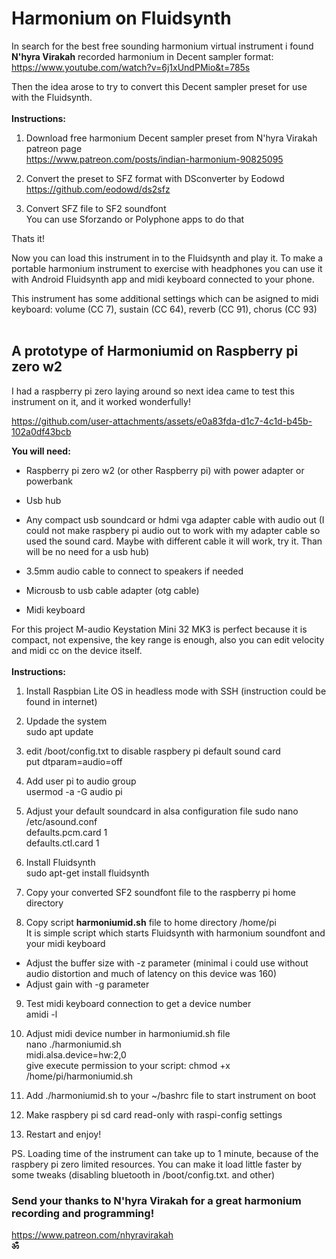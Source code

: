 # Harmonium on Fluidsynth

In search for the best free sounding harmonium virtual instrument i found **N'hyra Virakah** recorded harmonium in Decent sampler format:
https://www.youtube.com/watch?v=6j1xUndPMio&t=785s

Then the idea arose to try to convert this Decent sampler preset for use with the Fluidsynth.
<br>
<br>
**Instructions:**
<br>
1. Download free harmonium Decent sampler preset from N'hyra Virakah patreon page<br>
https://www.patreon.com/posts/indian-harmonium-90825095

2. Convert the preset to SFZ format with DSconverter by Eodowd<br>
https://github.com/eodowd/ds2sfz

3. Convert SFZ file to SF2 soundfont<br>
You can use Sforzando or Polyphone apps to do that 

Thats it! 

Now you can load this instrument in to the Fluidsynth and play it. To make a portable harmonium instrument to exercise with headphones you can use it with Android Fluidsynth app and midi keyboard connected to your phone.

This instrument has some additional settings which can be asigned to midi keyboard: volume (CC 7), sustain (CC 64), reverb (CC 91), chorus (CC 93)
<br>
<br>
## A prototype of Harmoniumid on Raspberry pi zero w2 

I had a raspberry pi zero laying around so next idea came to test this instrument on it, and it worked wonderfully!


https://github.com/user-attachments/assets/e0a83fda-d1c7-4c1d-b45b-102a0df43bcb


**You will need:**
<br>
 - Raspberry pi zero w2 (or other Raspberry pi) with power adapter or powerbank

 - Usb hub

 - Any compact usb soundcard or hdmi vga adapter cable with audio out (I could not make raspbery pi audio out to work with my adapter cable so used the sound card. Maybe with different cable it will work, try it. Than will be no need for a usb hub)
 
 - 3.5mm audio cable to connect to speakers if needed

 - Microusb to usb cable adapter (otg cable)

 - Midi keyboard

For this project M-audio Keystation Mini 32 MK3 is perfect because it is compact, not expensive, the key range is enough, also you can edit velocity and midi cc on the device itself.<br>
<br>
**Instructions:**
<br>
1. Install Raspbian Lite OS in headless mode with SSH (instruction could be found in internet)

2. Updade the system<br>
   sudo apt update 

4. edit /boot/config.txt to disable raspbery pi default sound card<br>
  put dtparam=audio=off<br>

5. Add user pi to audio group<br>
  usermod -a -G audio pi

6. Adjust your default soundcard in alsa configuration file
  sudo nano /etc/asound.conf<br> 
  defaults.pcm.card 1<br> 
  defaults.ctl.card 1<br>

6. Install Fluidsynth<br>
  sudo apt-get install fluidsynth

7. Copy your converted SF2 soundfont file to the raspberry pi home directory

8. Copy script **harmoniumid.sh** file to home directory /home/pi<br>
  It is simple script which starts Fluidsynth with harmonium soundfont and your midi keyboard<br>
  - Adjust the buffer size with -z parameter (minimal i could use without audio distortion and much of latency on this device was 160)<br>
  - Adjust gain with -g parameter<br>

9. Test midi keyboard connection to get a device number<br>
  amidi -l<br>

10. Adjust midi device number in harmoniumid.sh file<br>
  nano ./harmoniumid.sh<br>
  midi.alsa.device=hw:2,0<br>
  give execute permission to your script: chmod +x /home/pi/harmoniumid.sh<br>

11. Add ./harmoniumid.sh to your ~/bashrc file to start instrument on boot

12. Make raspbery pi sd card read-only with raspi-config settings

13. Restart and enjoy!

PS. Loading time of the instrument can take up to 1 minute, because of the raspbery pi zero limited resources. 
You can make it load little faster by some tweaks (disabling bluetooth in /boot/config.txt. and other)

### Send your thanks to N'hyra Virakah for a great harmonium recording and programming! 
https://www.patreon.com/nhyravirakah<br>
**ॐ**









